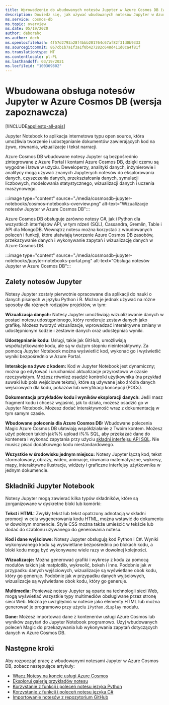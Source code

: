 ```yaml
---
title: Wprowadzenie do wbudowanych notesów Jupyter w Azure Cosmos DB (wersja zapoznawcza)
description: Dowiedz się, jak używać wbudowanych notesów Jupyter w Azure Cosmos DB interaktywnie uruchamiać zapytania.
ms.service: cosmos-db
ms.topic: overview
ms.date: 05/19/2020
author: deborahc
ms.author: dech
ms.openlocfilehash: 4f57d2793a28f4bbb201764c67af82f31d0b9333
ms.sourcegitcommit: 867cb1b7a1f3a1f0b427282c648d411d0ca4f81f
ms.translationtype: MT
ms.contentlocale: pl-PL
ms.lasthandoff: 03/19/2021
ms.locfileid: "100369802"
---
```

# <a name="built-in-jupyter-notebooks-support-in-azure-cosmos-db-preview"></a>Wbudowana obsługa notesów Jupyter w Azure Cosmos DB (wersja zapoznawcza)
[!INCLUDE[appliesto-all-apis](includes/appliesto-all-apis.md)]

Jupyter Notebook to aplikacja internetowa typu open source, która umożliwia tworzenie i udostępnianie dokumentów zawierających kod na żywo, równania, wizualizacje i tekst narracji. 

Azure Cosmos DB wbudowane notesy Jupyter są bezpośrednio zintegrowane z Azure Portal i kontami Azure Cosmos DB, dzięki czemu są wygodne i łatwe w użyciu. Deweloperzy, analityki danych, inżynierowie i analitycy mogą używać znanych Jupyterych notesów do eksplorowania danych, czyszczenia danych, przekształcania danych, symulacji liczbowych, modelowania statystycznego, wizualizacji danych i uczenia maszynowego.

:::image type="content" source="./media/cosmosdb-jupyter-notebooks/cosmos-notebooks-overview.png" alt-text="Wizualizacje notesów Jupyter w Azure Cosmos DB":::

Azure Cosmos DB obsługuje zarówno notesy C#, jak i Python dla wszystkich interfejsów API, w tym rdzeń (SQL), Cassandra, Gremlin, Table i API dla MongoDB. Wewnątrz notesu można korzystać z wbudowanych poleceń i funkcji, które ułatwiają tworzenie Azure Cosmos DB zasobów, przekazywanie danych i wykonywanie zapytań i wizualizację danych w Azure Cosmos DB. 

:::image type="content" source="./media/cosmosdb-jupyter-notebooks/jupyter-notebooks-portal.png" alt-text="Obsługa notesów Jupyter w Azure Cosmos DB":::

## <a name="benefits-of-jupyter-notebooks"></a>Zalety notesów Jupyter

Notesy Jupyter zostały pierwotnie opracowane dla aplikacji do nauki o danych pisanych w języku Python i R. Można je jednak używać na różne sposoby dla różnych rodzajów projektów, w tym:

**Wizualizacja danych:** Notesy Jupyter umożliwiają wizualizowanie danych w postaci notesu udostępnionego, który renderuje zestaw danych jako grafikę. Możesz tworzyć wizualizacje, wprowadzać interaktywne zmiany w udostępnionym kodzie i zestawie danych oraz udostępniać wyniki.

**Udostępnianie kodu:** Usługi, takie jak GitHub, umożliwiają współużytkowanie kodu, ale są w dużym stopniu nieinteraktywny. Za pomocą Jupyter Notebook można wyświetlić kod, wykonać go i wyświetlić wyniki bezpośrednio w Azure Portal.

**Interakcje na żywo z kodem:** Kod w Jupyter Notebook jest dynamiczny; można go edytować i uruchamiać aktualizacje przyrostowo w czasie rzeczywistym. Możesz również osadzić kontrolki użytkownika (na przykład suwaki lub pola wejściowe tekstu), które są używane jako źródła danych wejściowych dla kodu, pokazów lub weryfikacji koncepcji (POCs).

**Dokumentacja przykładów kodu i wyników eksploracji danych:** Jeśli masz fragment kodu i chcesz wyjaśnić, jak to działa, możesz osadzić go w Jupyter Notebook. Możesz dodać interaktywność wraz z dokumentacją w tym samym czasie.

**Wbudowane polecenia dla Azure Cosmos DB:** Wbudowane polecenia Magic Azure Cosmos DB ułatwiają współdziałanie z Twoim kontem. Możesz użyć poleceń takich jak%% upload i%% SQL, aby przekazać dane do kontenera i wykonać zapytania przy użyciu [składni interfejsu API SQL](sql-query-getting-started.md). Nie musisz pisać dodatkowego kodu niestandardowego.

**Wszystkie w środowisku jednym miejscu:** Notesy Jupyter łączą kod, tekst sformatowany, obrazy, wideo, animacje, równania matematyczne, wykresy, mapy, interaktywne ilustracje, widżety i graficzne interfejsy użytkownika w jednym dokumencie.

## <a name="components-of-a-jupyter-notebook"></a>Składniki Jupyter Notebook

Notesy Jupyter mogą zawierać kilka typów składników, które są zorganizowane w dyskretne bloki lub komórki:

**Tekst i HTML:** Zwykły tekst lub tekst opatrzony adnotacją w składni promocji w celu wygenerowania kodu HTML, można wstawić do dokumentu w dowolnym momencie. Style CSS można także umieścić w tekście lub dodać do szablonu używanego do generowania notesu.

**Kod i dane wyjściowe:** Notesy Jupyter obsługują kod Python i C#. Wyniki wykonywanego kodu są wyświetlane bezpośrednio po blokach kodu, a bloki kodu mogą być wykonywane wiele razy w dowolnej kolejności.

**Wizualizacje:** Można generować grafiki i wykresy z kodu za pomocą modułów takich jak matplotlib, wykreolić, bokeh i inne. Podobnie jak w przypadku danych wyjściowych, wizualizacje są wyświetlane obok kodu, który go generuje. Podobnie jak w przypadku danych wyjściowych, wizualizacje są wyświetlane obok kodu, który go generuje.

**Multimedia:** Ponieważ notesy Jupyter są oparte na technologii sieci Web, mogą wyświetlać wszystkie typy multimediów obsługiwane przez stronę sieci Web. Można je uwzględnić w notesie jako elementy HTML lub można generować je programowo przy użyciu `IPython.display` modułu.

**Dane:** Możesz importować dane z kontenerów usługi Azure Cosmos lub wyników zapytań do Jupyter Notebook programowo. Użyj wbudowanych poleceń Magic do przekazywania lub wykonywania zapytań dotyczących danych w Azure Cosmos DB. 

## <a name="next-steps"></a>Następne kroki

Aby rozpocząć pracę z wbudowanymi notesami Jupyter w Azure Cosmos DB, zobacz następujące artykuły:

* [Włącz Notesy na koncie usługi Azure Cosmos](enable-notebooks.md)
* [Eksploruj galerię przykładów notesu](https://cosmos.azure.com/gallery.html)
* [Korzystanie z funkcji i poleceń notesu języka Python](use-python-notebook-features-and-commands.md)
* [Korzystanie z funkcji i poleceń notesu języka C#](use-csharp-notebook-features-and-commands.md)
* [Importowanie notesów z repozytorium GitHub](import-github-notebooks.md)